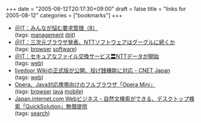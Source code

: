 +++
date = "2005-08-12T20:17:30+09:00"
draft = false
title = "links for 2005-08-12"
categories = ["bookmarks"]
+++

<ul>
	<li>
		<div><a href="http://www.atmarkit.co.jp/farc/rensai/re_mgt08/re_mgt08.html">＠IT：みんなが悩む要求管理（8）</a></div>
		<div>(tags: <a href="http://del.icio.us/nobu666/management">management</a> <a href="http://del.icio.us/nobu666/@it">@it</a>)</div>
	</li>
	<li>
		<div><a href="http://www.atmarkit.co.jp/news/200508/12/nttsoft.html">＠IT：三次元ブラウザ発表、NTTソフトウェアはグーグルに続くか</a></div>
		<div>(tags: <a href="http://del.icio.us/nobu666/browser">browser</a> <a href="http://del.icio.us/nobu666/software">software</a>)</div>
	</li>
	<li>
		<div><a href="http://www.atmarkit.co.jp/news/200508/12/nttdata.html">＠IT：セキュアなファイル交換サービス〓NTTデータが開始</a></div>
		<div>(tags: <a href="http://del.icio.us/nobu666/web">web</a>)</div>
	</li>
	<li>
		<div><a href="http://japan.cnet.com/news/media/story/0,2000047715,20086351,00.htm?ref=rss">livedoor Wikiの正式版が公開、投げ銭機能に対応 - CNET Japan</a></div>
		<div>(tags: <a href="http://del.icio.us/nobu666/web">web</a>)</div>
	</li>
	<li>
		<div><a href="http://k-tai.impress.co.jp/cda/article/news_toppage/25244.html">Opera、Java対応携帯向けのフルブラウザ「Opera Mini」</a></div>
		<div>(tags: <a href="http://del.icio.us/nobu666/browser">browser</a> <a href="http://del.icio.us/nobu666/java">java</a> <a href="http://del.icio.us/nobu666/mobile">mobile</a>)</div>
	</li>
	<li>
		<div><a href="http://japan.internet.com/busnews/20050811/2.html">Japan.internet.com Webビジネス - 自然文検索ができる、デスクトップ検索「QuickSolution」無償提供</a></div>
		<div>(tags: <a href="http://del.icio.us/nobu666/search">search</a>)</div>
	</li>
</ul>
